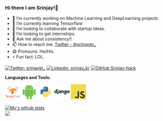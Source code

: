 ### Hi there I am Srinjay!👋

- 🔭 I’m currently working on Machine Learning and DeepLearning projects
- 🌱 I’m currently learning Tensorflow
- 👯 I’m looking to collaborate with startup ideas.
- 🤔 I’m looking to get internships.
- 💬 Ask me about consistency!!
- 📫 How to reach me: [Twitter - @srinjaykr_](https://twitter.com/srinjaykr_)
- 😄 Pronouns: He/His.
- ⚡ Fun fact: LOL. 

[![Twitter: srinjaykr_](https://img.shields.io/twitter/follow/srinjaykr_?style=social)](https://twitter.com/srinjaykr_)
[![Linkedin: srinjay_kr](https://img.shields.io/badge/-srinjay_k-blue?style=flat-square&logo=Linkedin&logoColor=white&link=https://www.linkedin.com/in/srinjay-mondal/)](https://www.linkedin.com/in/srinjay-mondal-464733192/)
[![GitHub Srinjay-hack](https://img.shields.io/github/followers/Srinjay-hack?label=follow&style=social)](https://github.com/Srinjay-hack)


**Languages and Tools:**  

<code><img height="50" src="https://raw.githubusercontent.com/github/explore/80688e429a7d4ef2fca1e82350fe8e3517d3494d/topics/tensorflow/tensorflow.png"></code>
<code><img height="50" src="https://raw.githubusercontent.com/github/explore/80688e429a7d4ef2fca1e82350fe8e3517d3494d/topics/android/android.png"></code>
<code><img height="50" src="https://raw.githubusercontent.com/github/explore/80688e429a7d4ef2fca1e82350fe8e3517d3494d/topics/python/python.png"></code>
<code><img height="50" src="https://raw.githubusercontent.com/github/explore/80688e429a7d4ef2fca1e82350fe8e3517d3494d/topics/django/django.png"></code>
<code><img height="50" src="https://raw.githubusercontent.com/github/explore/80688e429a7d4ef2fca1e82350fe8e3517d3494d/topics/javascript/javascript.png"></code> 


<a href="https://github.com/Srinjay-hack">
 <img align="center" src="https://github-readme-stats.vercel.app/api?username=Srinjay-hack&show_icons=true&theme=light&line_height=27" alt="My's github stats"/>
</a> <br>

<a href="https://github.com/Srinjay-hack">
  <img align="center" src="https://github-readme-stats.vercel.app/api/top-langs/?username=Srinjay-hack&theme=light&hide_langs_below=1" />
</a>
